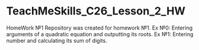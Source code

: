 # TeachMeSkills_C26_Lesson_2_HW
HomeWork №1  Repository was created for homework №1. Ex №0: Entering arguments of a quadratic equation and outputting its roots. Ex №1: Entering number and calculating its sum of digits.
